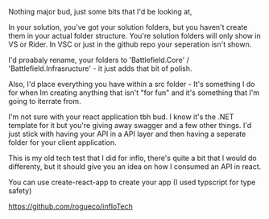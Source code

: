 
Nothing major bud, just some bits that I'd be looking at,

In your solution, you've got your solution folders, but you haven't create them in your actual folder structure. You're solution folders will only show in VS or Rider. In VSC or just in the github repo your seperation isn't shown.

I'd proabaly rename, your folders to 'Battlefield.Core' / 'Battlefield.Infrasructure' - it just adds that bit of polish.

Also, I'd place everything you have within a src folder - It's something I do for when Im creating anything that isn't "for fun" and it's something that I'm going to iterrate from.

I'm not sure with your react application tbh bud. I know it's the .NET template for it but you're giving away swagger and a few other things. I'd just stick with having your API in a API layer and then having a seperate folder for your client application. 

This is my old tech test that I did for inflo, there's quite a bit that I would do differenty, but it should give you an idea on how I consumed an API in react. 

You can use create-react-app to create your app (I used typscript for type safety)

https://github.com/rogueco/infloTech
